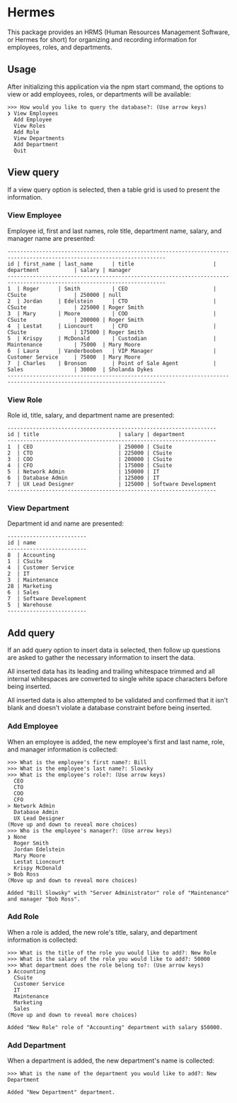 # Hermes

This package provides an HRMS (Human Resources Management Software, or Hermes for short) for organizing and recording
information for employees, roles, and departments.

## Usage

After initializing this application via the npm start command, the options to view or add employees, roles, or
departments will be available:

```text
>>> How would you like to query the database?: (Use arrow keys)
❯ View Employees
  Add Employee
  View Roles
  Add Role
  View Departments
  Add Department
  Quit
```

## View query

If a view query option is selected, then a table grid is used to present the information.

### View Employee

Employee id, first and last names, role title, department name, salary, and manager name are presented:

```text
------------------------------------------------------------------------------------------------------------------------
id | first_name | last_name      | title                         | department           | salary | manager
------------------------------------------------------------------------------------------------------------------------
1  | Roger      | Smith          | CEO                           | CSuite               | 250000 | null
2  | Jordan     | Edelstein      | CTO                           | CSuite               | 225000 | Roger Smith
3  | Mary       | Moore          | COO                           | CSuite               | 200000 | Roger Smith
4  | Lestat     | Lioncourt      | CFO                           | CSuite               | 175000 | Roger Smith
5  | Krispy     | McDonald       | Custodian                     | Maintenance          | 75000  | Mary Moore
6  | Laura      | Vanderbooben   | VIP Manager                   | Customer Service     | 75000  | Mary Moore
7  | Charles    | Bronson        | Point of Sale Agent           | Sales                | 30000  | Sholanda Dykes
------------------------------------------------------------------------------------------------------------------------
```

### View Role

Role id, title, salary, and department name are presented:

```text
------------------------------------------------------------------
id | title                         | salary | department
------------------------------------------------------------------
1  | CEO                           | 250000 | CSuite
2  | CTO                           | 225000 | CSuite
3  | COO                           | 200000 | CSuite
4  | CFO                           | 175000 | CSuite
5  | Network Admin                 | 150000 | IT
6  | Database Admin                | 125000 | IT
7  | UX Lead Designer              | 125000 | Software Development
------------------------------------------------------------------
```

### View Department

Department id and name are presented:

```text
-------------------------
id | name
-------------------------
8  | Accounting
1  | CSuite
4  | Customer Service
2  | IT
3  | Maintenance
28 | Marketing
6  | Sales
7  | Software Development
5  | Warehouse
-------------------------
```

## Add query

If an add query option to insert data is selected, then follow up questions are asked to gather the necessary
information to insert the data.

All inserted data has its leading and trailing whitespace trimmed and all internal
whitespaces are converted to single white space characters before being inserted.

All inserted data is also attempted to be validated and confirmed that it isn't blank and doesn't violate a database
constraint before being inserted.

### Add Employee

When an employee is added, the new employee's first and last name, role, and manager information is collected:

```text
>>> What is the employee's first name?: Bill
>>> What is the employee's last name?: Slowsky
>>> What is the employee's role?: (Use arrow keys)
  CEO
  CTO
  COO
  CFO
> Network Admin
  Database Admin
  UX Lead Designer
(Move up and down to reveal more choices)
>>> Who is the employee's manager?: (Use arrow keys)
❯ None
  Roger Smith
  Jordan Edelstein
  Mary Moore
  Lestat Lioncourt
  Krispy McDonald
> Bob Ross
(Move up and down to reveal more choices)

Added "Bill Slowsky" with "Server Administrator" role of "Maintenance" and manager "Bob Ross".
```

### Add Role

When a role is added, the new role's title, salary, and department information is collected:

```text
>>> What is the title of the role you would like to add?: New Role
>>> What is the salary of the role you would like to add?: 50000
>>> What department does the role belong to?: (Use arrow keys)
❯ Accounting
  CSuite
  Customer Service
  IT
  Maintenance
  Marketing
  Sales
(Move up and down to reveal more choices)

Added "New Role" role of "Accounting" department with salary $50000.
```

### Add Department

When a department is added, the new department's name is collected:

```text
>>> What is the name of the department you would like to add?: New Department

Added "New Department" department.
```
